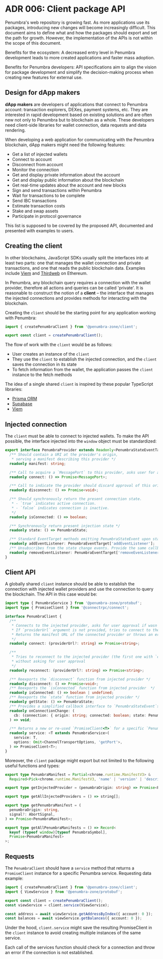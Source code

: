 # ADR 006: Client package API

Penumbra's web repository is growing fast. As more applications use its packages, introducing new changes will become increasingly difficult. This document aims to define what and how the packages should export and set the path for growth. However, the implementation of the APIs is not within the scope of this document.

Benefits for the ecosystem: A decreased entry level in Penumbra development leads to more created applications and faster mass adoption.

Benefits for Penumbra developers: API specifications aim to align the vision for package development and simplify the decision-making process when creating new features for external use.

## Design for dApp makers

**dApp makers** are developers of applications that connect to Penumbra account: transaction explorers, DEXes, payment systems, etc. They are interested in rapid development based on existing solutions and are often new not only to Penumbra but to blockchain as a whole. These developers need client-side libraries for wallet connection, data requests and data rendering.

When developing a web application for communicating with the Penumbra blockchain, dApp makers might need the following features:

- Get a list of injected wallets
- Connect to account
- Disconnect from account
- Monitor the connection
- Get and display private information about the account
- Get and display public information about the blockchain
- Get real-time updates about the account and new blocks
- Sign and send transactions within Penumbra
- Wait for transactions to be complete
- Send IBC transactions
- Estimate transaction costs
- Stake and swap assets
- Participate in protocol governance

This list is supposed to be covered by the proposed API, documented and presented with examples to users.

## Creating the client

In other blockchains, JavaScript SDKs usually split the interfaces into at least two parts: one that manages the wallet connection and private transactions, and one that reads the public blockchain data. Examples include [Viem](https://viem.sh/docs/clients/intro) and [Thirdweb](https://portal.thirdweb.com/typescript/v5/client) on Ethereum.

In Penumbra, any blockchain query requires a connection with the wallet provider, therefore all actions and
queries can be called 'private'. It is reasonable to construct the notion of a **client** – the interface
that manages the injected connections and provides methods for interacting with the blockchain.

Creating the `client` should be the starting point for any application working with Penumbra:

```ts
import { createPenumbraClient } from '@penumbra-zone/client';

export const client = createPenumbraClient();
```

The flow of work with the `client` would be as follows:

- User creates an instance of the `client`
- They use the `client` to establish the injected connection, and the `client` saves the connection in its state
- To fetch information from the wallet, the application passes the `client` instance to the fetch methods

The idea of a single shared `client` is inspired by these popular TypeScript libraries:

- [Prisma ORM](https://www.prisma.io/docs/orm/prisma-client/setup-and-configuration/instantiate-prisma-client)
- [Supabase](https://supabase.com/docs/reference/javascript/initializing)
- [Viem](https://viem.sh/docs/clients/intro)

## Injected connection

The `client` must be able to connect to injected wallets. To make the API possible, the interface injected into the `window` object must be standardized:

```ts
export interface PenumbraProvider extends Readonly<PenumbraStateEventTarget> {
  /** Should contain a URI at the provider's origin,
   * serving a manifest describing this provider */
  readonly manifest: string;

  /** Call to acquire a `MessagePort` to this provider, asks user for approval if wasn't connected before */
  readonly connect: () => Promise<MessagePort>;

  /** Call to indicate the provider should discard approval of this origin. */
  readonly disconnect: () => Promise<void>;

  /** Should synchronously return the present connection state.
   * - `true` indicates active connection.
   * - `false` indicates connection is inactive.
   */
  readonly isConnected: () => boolean;

  /** Synchronously return present injection state */
  readonly state: () => PenumbraState;

  /** Standard EventTarget methods emitting PenumbraStateEvent upon state changes */
  readonly addEventListener: PenumbraEventTarget['addEventListener'];
  /** Unsubscribes from the state change events. Provide the same callback as in `addEventListener` */
  readonly removeEventListener: PenumbraEventTarget['removeEvenListener'];
}
```

## Client API

A globally shared `client` instance should be able to establish the connection with
injected wallet providers and use the connection to query the blockchain. The API in this case would be:

```ts
import type { PenumbraService } from '@penumbra-zone/protobuf';
import type { PromiseClient } from '@connectrpc/connect';

interface PenumbraClient {
  /**
   * Connects to the injected provider, asks for user approval if wasn't connected before.
   * If `providerUrl` argument is not provided, tries to connect to the first injected provider.
   * Returns the manifest URL of the connected provider or throws an error otherwise.
   */
  readonly connect: (providerUrl?: string) => Promise<string>;

  /**
   * Tries to reconnect to the injected provider (the first one with `connected` state)
   * without asking for user approval
   */
  readonly reconnect: (providerUrl?: string) => Promise<string>;

  /** Reexports the `disconnect` function from injected provider */
  readonly disconnect: () => Promise<void>;
  /** Reexports the `isConnected` function from injected provider  */
  readonly isConnected: () => boolean | undefined;
  /** Reexports the `state` function from injected provider */
  readonly getState: () => PenumbraState;
  /** Provides a simplified callback interface to `PenumbraStateEvent`s. */
  readonly onConnectionChange: (
    cb: (connection: { origin: string; connected: boolean; state: PenumbraState }) => void,
  ) => void;

  /** Returns a new or re-used `PromiseClient<T>` for a specific `PenumbraService` */
  readonly service: <T extends PenumbraService>(
    service: T,
    options: Omit<ChannelTransportOptions, 'getPort'>,
  ) => PromiseClient<T>;
}
```

Moreover, the `client` package might export but not limited to the following useful functions and types:

```ts
export type PenumbraManifest = Partial<chrome.runtime.ManifestV3> &
  Required<Pick<chrome.runtime.ManifestV3, 'name' | 'version' | 'description' | 'icons'>>;

export type getInjectedProvider = (penumbraOrigin: string) => Promise<PenumbraProvider>;

export type getAllInjectedProviders = () => string[];

export type getPenumbraManifest = (
  penumbraOrigin: string,
  signal?: AbortSignal,
) => Promise<PenumbraManifest>;

export type getAllPenumbraManifests = () => Record<
  keyof (typeof window)[typeof PenumbraSymbol],
  Promise<PenumbraManifest>
>;
```

## Requests

The `PenumbraClient` should have a `service` method that returns a `PromiseClient` instance for a specific Penumbra service. Requesting data example:

```ts
import { createPenumbraClient } from '@penumbra-zone/client';
import { ViewService } from '@penumbra-zone/protobuf';

export const client = createPenumbraClient();
const viewService = client.service(ViewService);

const address = await viewService.getAddressByIndex({ account: 0 });
const balances = await viewService.getBalances({ account: 0 });
```

Under the hood, `client.service` might save the resulting PromiseClient in the `client` instance to avoid creating multiple instances of the same service.

Each call of the services function should check for a connection and throw an error if the connection is not established.
